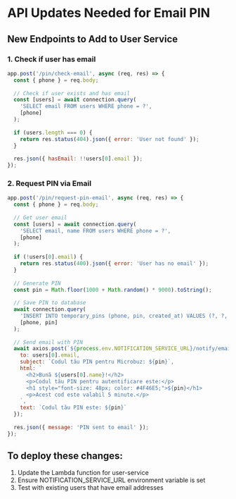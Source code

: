 # API Updates Needed for Email PIN

## New Endpoints to Add to User Service

### 1. Check if user has email
```javascript
app.post('/pin/check-email', async (req, res) => {
  const { phone } = req.body;
  
  // Check if user exists and has email
  const [users] = await connection.query(
    'SELECT email FROM users WHERE phone = ?',
    [phone]
  );
  
  if (users.length === 0) {
    return res.status(404).json({ error: 'User not found' });
  }
  
  res.json({ hasEmail: !!users[0].email });
});
```

### 2. Request PIN via Email
```javascript
app.post('/pin/request-pin-email', async (req, res) => {
  const { phone } = req.body;
  
  // Get user email
  const [users] = await connection.query(
    'SELECT email, name FROM users WHERE phone = ?',
    [phone]
  );
  
  if (!users[0].email) {
    return res.status(400).json({ error: 'User has no email' });
  }
  
  // Generate PIN
  const pin = Math.floor(1000 + Math.random() * 9000).toString();
  
  // Save PIN to database
  await connection.query(
    'INSERT INTO temporary_pins (phone, pin, created_at) VALUES (?, ?, NOW()) ON DUPLICATE KEY UPDATE pin = VALUES(pin), created_at = NOW()',
    [phone, pin]
  );
  
  // Send email with PIN
  await axios.post(`${process.env.NOTIFICATION_SERVICE_URL}/notify/email`, {
    to: users[0].email,
    subject: `Codul tău PIN pentru Microbuz: ${pin}`,
    html: `
      <h2>Bună ${users[0].name}!</h2>
      <p>Codul tău PIN pentru autentificare este:</p>
      <h1 style="font-size: 48px; color: #4F46E5;">${pin}</h1>
      <p>Acest cod este valabil 5 minute.</p>
    `,
    text: `Codul tău PIN este: ${pin}`
  });
  
  res.json({ message: 'PIN sent to email' });
});
```

## To deploy these changes:
1. Update the Lambda function for user-service
2. Ensure NOTIFICATION_SERVICE_URL environment variable is set
3. Test with existing users that have email addresses